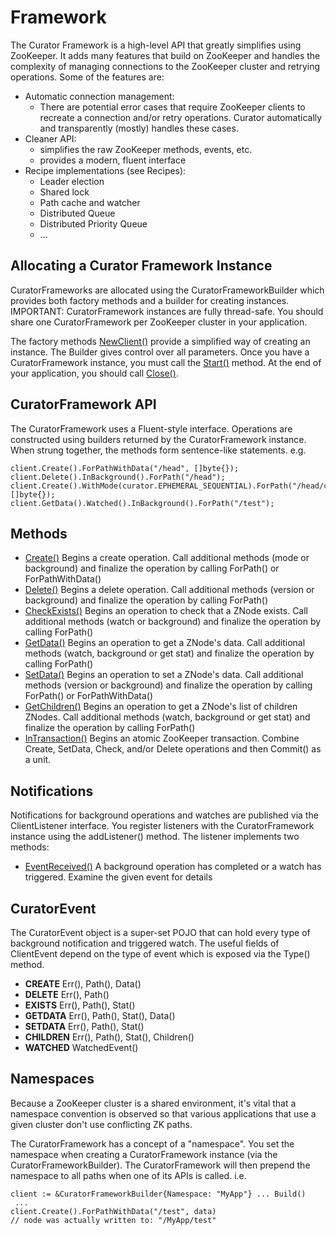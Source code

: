 # Framework

The Curator Framework is a high-level API that greatly simplifies using ZooKeeper. It adds many features that build on ZooKeeper and handles the complexity of managing connections to the ZooKeeper cluster and retrying operations. Some of the features are:

- Automatic connection management:
  * There are potential error cases that require ZooKeeper clients to recreate a connection and/or retry operations. Curator automatically and transparently (mostly) handles these cases.
- Cleaner API:
  * simplifies the raw ZooKeeper methods, events, etc.
  * provides a modern, fluent interface
- Recipe implementations (see Recipes):
  * Leader election
  * Shared lock
  * Path cache and watcher
  * Distributed Queue
  * Distributed Priority Queue
  * ...
  
## Allocating a Curator Framework Instance

CuratorFrameworks are allocated using the CuratorFrameworkBuilder which provides both factory methods and a builder for creating instances. IMPORTANT: CuratorFramework instances are fully thread-safe. You should share one CuratorFramework per ZooKeeper cluster in your application.

The factory methods [NewClient()](http://godoc.org/github.com/catenoid-company/curator.go#NewClient) provide a simplified way of creating an instance. The Builder gives control over all parameters. Once you have a CuratorFramework instance, you must call the [Start()](http://godoc.org/github.com/catenoid-company/curator.go#CuratorFramework.Start) method. At the end of your application, you should call [Close()](http://godoc.org/github.com/catenoid-company/curator.go#CuratorFramework.Close).

## CuratorFramework API

The CuratorFramework uses a Fluent-style interface. Operations are constructed using builders returned by the CuratorFramework instance. When strung together, the methods form sentence-like statements. e.g.

```
client.Create().ForPathWithData("/head", []byte{});
client.Delete().InBackground().ForPath("/head");
client.Create().WithMode(curator.EPHEMERAL_SEQUENTIAL).ForPath("/head/child", []byte{});
client.GetData().Watched().InBackground().ForPath("/test");
```

## Methods

- [Create()](http://godoc.org/github.com/catenoid-company/curator.go#CuratorFramework.Create)	Begins a create operation. Call additional methods (mode or background) and finalize the operation by calling ForPath() or ForPathWithData()
- [Delete()](http://godoc.org/github.com/catenoid-company/curator.go#CuratorFramework.Delete)	Begins a delete operation. Call additional methods (version or background) and finalize the operation by calling ForPath()
- [CheckExists()](http://godoc.org/github.com/catenoid-company/curator.go#CuratorFramework.CheckExists)	Begins an operation to check that a ZNode exists. Call additional methods (watch or background) and finalize the operation by calling ForPath()
- [GetData()](http://godoc.org/github.com/catenoid-company/curator.go#CuratorFramework.GetData)	Begins an operation to get a ZNode's data. Call additional methods (watch, background or get stat) and finalize the operation by calling ForPath()
- [SetData()](http://godoc.org/github.com/catenoid-company/curator.go#CuratorFramework.SetData)	Begins an operation to set a ZNode's data. Call additional methods (version or background) and finalize the operation by calling ForPath() or ForPathWithData()
- [GetChildren()](http://godoc.org/github.com/catenoid-company/curator.go#CuratorFramework.GetChildren)	Begins an operation to get a ZNode's list of children ZNodes. Call additional methods (watch, background or get stat) and finalize the operation by calling ForPath()
- [InTransaction()](http://godoc.org/github.com/catenoid-company/curator.go#CuratorFramework.InTransaction)	Begins an atomic ZooKeeper transaction. Combine Create, SetData, Check, and/or Delete operations and then Commit() as a unit.

## Notifications

Notifications for background operations and watches are published via the ClientListener interface. You register listeners with the CuratorFramework instance using the addListener() method. The listener implements two methods:

- [EventReceived()](http://godoc.org/github.com/catenoid-company/curator.go/#CuratorListener)	A background operation has completed or a watch has triggered. Examine the given event for details

## CuratorEvent

The CuratorEvent object is a super-set POJO that can hold every type of background notification and triggered watch. The useful fields of ClientEvent depend on the type of event which is exposed via the Type() method.

- **CREATE**	    Err(), Path(), Data()
- **DELETE**	    Err(), Path()
- **EXISTS**	    Err(), Path(), Stat()
- **GETDATA**    Err(), Path(), Stat(), Data()
- **SETDATA**    Err(), Path(), Stat()
- **CHILDREN**   Err(), Path(), Stat(), Children()
- **WATCHED**	 WatchedEvent()

## Namespaces

Because a ZooKeeper cluster is a shared environment, it's vital that a namespace convention is observed so that various applications that use a given cluster don't use conflicting ZK paths.

The CuratorFramework has a concept of a "namespace". You set the namespace when creating a CuratorFramework instance (via the CuratorFrameworkBuilder). The CuratorFramework will then prepend the namespace to all paths when one of its APIs is called. i.e.

```
client := &CuratorFrameworkBuilder{Namespace: "MyApp"} ... Build()
 ...
client.Create().ForPathWithData("/test", data)
// node was actually written to: "/MyApp/test"
```